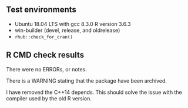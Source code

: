 ## Test environments
* Ubuntu 18.04 LTS with gcc 8.3.0
  R version 3.6.3
* win-builder (devel, release, and oldrelease)
* `rhub::check_for_cran()`
  
## R CMD check results
There were no ERRORs, or notes.

There is a WARNING stating that the package have been archived.

I have removed the C++14 depends. This should solve the issue with the 
compiler used by the old R version.
